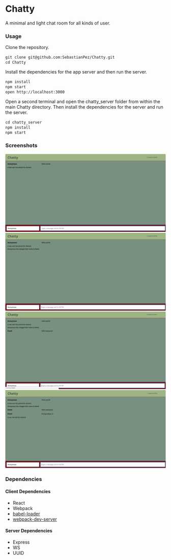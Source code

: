 Chatty
=====================

A minimal and light chat room for all kinds of user.

### Usage

Clone the repository.

```
git clone git@github.com:SebastianPez/Chatty.git
cd Chatty
```

Install the dependencies for the app server and then run the server.

```
npm install
npm start
open http://localhost:3000
```

Open a second terminal and open the chatty_server folder from within the main Chatty directory.
Then install the dependencies for the server and run the server.

```
cd chatty_server
npm install
npm start
```

### Screenshots

!["Notification when another user joins the channel"](https://github.com/SebastianPez/Chatty/blob/master/Screenshots/Screen%20Shot%202019-04-12%20at%204.45.35%20PM.png?raw=true)
!["Notifcation when a user changes their username"](https://github.com/SebastianPez/Chatty/blob/master/Screenshots/Screen%20Shot%202019-04-12%20at%204.46.02%20PM.png?raw=true)
!["Showing another connected user's message"](https://github.com/SebastianPez/Chatty/blob/master/Screenshots/Screen%20Shot%202019-04-12%20at%204.46.46%20PM.png?raw=true)
!["Notificatoin when a user leaves the channel"](https://github.com/SebastianPez/Chatty/blob/master/Screenshots/Screen%20Shot%202019-04-12%20at%204.47.08%20PM.png?raw=true)

### Dependencies

#### Client Dependencies 
* React
* Webpack
* [babel-loader](https://github.com/babel/babel-loader)
* [webpack-dev-server](https://github.com/webpack/webpack-dev-server)

#### Server Dependencies
* Express
* WS
* UUID